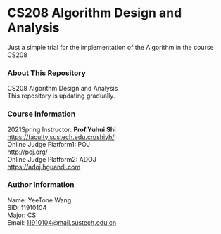 # CS208 Algorithm Design and Analysis
Just a simple trial for the implementation of the Algorithm in the course CS208
  
### About This Repository
CS208 Algorithm Design and Analysis  
This repository is updating gradually.  

### Course Information  
2021Spring Instructor: **Prof.Yuhui Shi**  
https://faculty.sustech.edu.cn/shiyh/  
Online Judge Platform1: POJ  
http://poj.org/  
Online Judge Platform2: ADOJ  
https://adoj.hguandl.com  

### Author Information
Name: YeeTone Wang  
SID: 11910104  
Major: CS  
Email: 11910104@mail.sustech.edu.cn  
